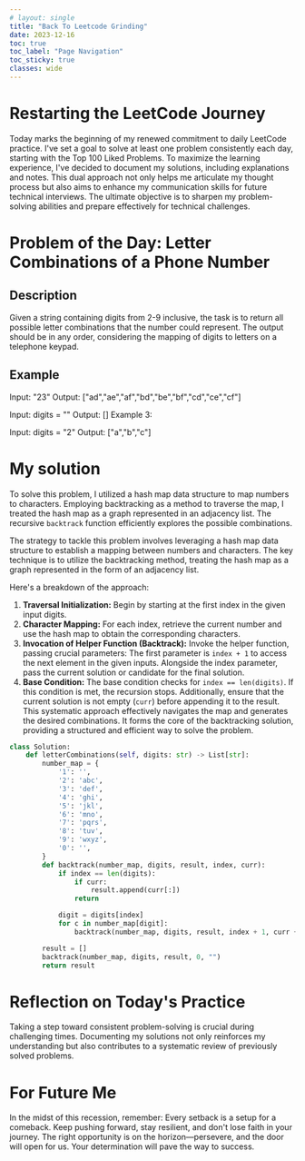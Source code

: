 ```yaml
---
# layout: single
title: "Back To Leetcode Grinding"
date: 2023-12-16
toc: true
toc_label: "Page Navigation"
toc_sticky: true
classes: wide
---
```

# Restarting the LeetCode Journey
Today marks the beginning of my renewed commitment to daily LeetCode practice. I've set a goal to solve at least one problem consistently each day, starting with the Top 100 Liked Problems. To maximize the learning experience, I've decided to document my solutions, including explanations and notes. This dual approach not only helps me articulate my thought process but also aims to enhance my communication skills for future technical interviews. The ultimate objective is to sharpen my problem-solving abilities and prepare effectively for technical challenges.

# Problem of the Day: Letter Combinations of a Phone Number
## Description
Given a string containing digits from 2-9 inclusive, the task is to return all possible letter combinations that the number could represent. The output should be in any order, considering the mapping of digits to letters on a telephone keypad.

## Example
Input: "23"
Output: ["ad","ae","af","bd","be","bf","cd","ce","cf"]

Input: digits = ""
Output: []
Example 3:

Input: digits = "2"
Output: ["a","b","c"]

# My solution

To solve this problem, I utilized a hash map data structure to map numbers to characters. Employing backtracking as a method to traverse the map, I treated the hash map as a graph represented in an adjacency list. The recursive `backtrack` function efficiently explores the possible combinations.

The strategy to tackle this problem involves leveraging a hash map data structure to establish a mapping between numbers and characters. The key technique is to utilize the backtracking method, treating the hash map as a graph represented in the form of an adjacency list.

Here's a breakdown of the approach:

1. **Traversal Initialization:**
Begin by starting at the first index in the given input digits.
2. **Character Mapping:**
For each index, retrieve the current number and use the hash map to obtain the corresponding characters.
3. **Invocation of Helper Function (Backtrack):**
Invoke the helper function, passing crucial parameters:
The first parameter is `index + 1` to access the next element in the given inputs.
Alongside the index parameter, pass the current solution or candidate for the final solution.
4. **Base Condition:**
The base condition checks for `index == len(digits)`.
If this condition is met, the recursion stops.
Additionally, ensure that the current solution is not empty (`curr`) before appending it to the result.
This systematic approach effectively navigates the map and generates the desired combinations. It forms the core of the backtracking solution, providing a structured and efficient way to solve the problem.


```python
class Solution:
    def letterCombinations(self, digits: str) -> List[str]:
        number_map = {
            '1': '',
            '2': 'abc',
            '3': 'def',
            '4': 'ghi',
            '5': 'jkl',
            '6': 'mno',
            '7': 'pqrs',
            '8': 'tuv',
            '9': 'wxyz',
            '0': '',
        }
        def backtrack(number_map, digits, result, index, curr):
            if index == len(digits):
                if curr:
                    result.append(curr[:])
                return

            digit = digits[index]
            for c in number_map[digit]:
                backtrack(number_map, digits, result, index + 1, curr + c)

        result = []
        backtrack(number_map, digits, result, 0, "")
        return result
```

# Reflection on Today's Practice
Taking a step toward consistent problem-solving is crucial during challenging times. Documenting my solutions not only reinforces my understanding but also contributes to a systematic review of previously solved problems.

# For Future Me
In the midst of this recession, remember: Every setback is a setup for a comeback. Keep pushing forward, stay resilient, and don't lose faith in your journey. The right opportunity is on the horizon—persevere, and the door will open for us. Your determination will pave the way to success.